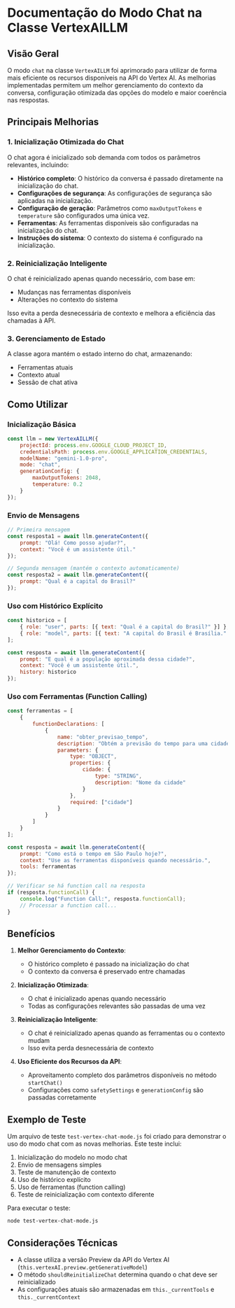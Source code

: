 # Documentação do Modo Chat na Classe VertexAILLM

## Visão Geral

O modo `chat` na classe `VertexAILLM` foi aprimorado para utilizar de forma mais eficiente os recursos disponíveis na API do Vertex AI. As melhorias implementadas permitem um melhor gerenciamento do contexto da conversa, configuração otimizada das opções do modelo e maior coerência nas respostas.

## Principais Melhorias

### 1. Inicialização Otimizada do Chat

O chat agora é inicializado sob demanda com todos os parâmetros relevantes, incluindo:

- **Histórico completo**: O histórico da conversa é passado diretamente na inicialização do chat.
- **Configurações de segurança**: As configurações de segurança são aplicadas na inicialização.
- **Configuração de geração**: Parâmetros como `maxOutputTokens` e `temperature` são configurados uma única vez.
- **Ferramentas**: As ferramentas disponíveis são configuradas na inicialização do chat.
- **Instruções do sistema**: O contexto do sistema é configurado na inicialização.

### 2. Reinicialização Inteligente

O chat é reinicializado apenas quando necessário, com base em:

- Mudanças nas ferramentas disponíveis
- Alterações no contexto do sistema

Isso evita a perda desnecessária de contexto e melhora a eficiência das chamadas à API.

### 3. Gerenciamento de Estado

A classe agora mantém o estado interno do chat, armazenando:

- Ferramentas atuais
- Contexto atual
- Sessão de chat ativa

## Como Utilizar

### Inicialização Básica

```javascript
const llm = new VertexAILLM({
    projectId: process.env.GOOGLE_CLOUD_PROJECT_ID,
    credentialsPath: process.env.GOOGLE_APPLICATION_CREDENTIALS,
    modelName: "gemini-1.0-pro",
    mode: "chat",
    generationConfig: {
        maxOutputTokens: 2048,
        temperature: 0.2
    }
});
```

### Envio de Mensagens

```javascript
// Primeira mensagem
const resposta1 = await llm.generateContent({
    prompt: "Olá! Como posso ajudar?",
    context: "Você é um assistente útil."
});

// Segunda mensagem (mantém o contexto automaticamente)
const resposta2 = await llm.generateContent({
    prompt: "Qual é a capital do Brasil?"
});
```

### Uso com Histórico Explícito

```javascript
const historico = [
    { role: "user", parts: [{ text: "Qual é a capital do Brasil?" }] },
    { role: "model", parts: [{ text: "A capital do Brasil é Brasília." }] }
];

const resposta = await llm.generateContent({
    prompt: "E qual é a população aproximada dessa cidade?",
    context: "Você é um assistente útil.",
    history: historico
});
```

### Uso com Ferramentas (Function Calling)

```javascript
const ferramentas = [
    {
        functionDeclarations: [
            {
                name: "obter_previsao_tempo",
                description: "Obtém a previsão do tempo para uma cidade",
                parameters: {
                    type: "OBJECT",
                    properties: {
                        cidade: {
                            type: "STRING",
                            description: "Nome da cidade"
                        }
                    },
                    required: ["cidade"]
                }
            }
        ]
    }
];

const resposta = await llm.generateContent({
    prompt: "Como está o tempo em São Paulo hoje?",
    context: "Use as ferramentas disponíveis quando necessário.",
    tools: ferramentas
});

// Verificar se há function call na resposta
if (resposta.functionCall) {
    console.log("Function Call:", resposta.functionCall);
    // Processar a function call...
}
```

## Benefícios

1. **Melhor Gerenciamento do Contexto**:
   - O histórico completo é passado na inicialização do chat
   - O contexto da conversa é preservado entre chamadas

2. **Inicialização Otimizada**:
   - O chat é inicializado apenas quando necessário
   - Todas as configurações relevantes são passadas de uma vez

3. **Reinicialização Inteligente**:
   - O chat é reinicializado apenas quando as ferramentas ou o contexto mudam
   - Isso evita perda desnecessária de contexto

4. **Uso Eficiente dos Recursos da API**:
   - Aproveitamento completo dos parâmetros disponíveis no método `startChat()`
   - Configurações como `safetySettings` e `generationConfig` são passadas corretamente

## Exemplo de Teste

Um arquivo de teste `test-vertex-chat-mode.js` foi criado para demonstrar o uso do modo chat com as novas melhorias. Este teste inclui:

1. Inicialização do modelo no modo chat
2. Envio de mensagens simples
3. Teste de manutenção de contexto
4. Uso de histórico explícito
5. Uso de ferramentas (function calling)
6. Teste de reinicialização com contexto diferente

Para executar o teste:

```bash
node test-vertex-chat-mode.js
```

## Considerações Técnicas

- A classe utiliza a versão Preview da API do Vertex AI (`this.vertexAI.preview.getGenerativeModel`)
- O método `shouldReinitializeChat` determina quando o chat deve ser reinicializado
- As configurações atuais são armazenadas em `this._currentTools` e `this._currentContext`
